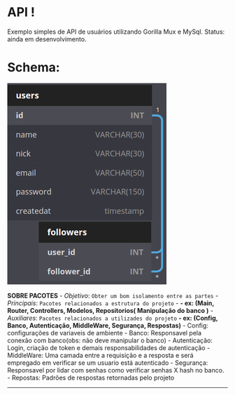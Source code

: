# API !

Exemplo simples de API de usuários utilizando Gorilla Mux e MySql.
Status: ainda em desenvolvimento.

# Schema:


![Alt text](api/doc/schema.png?raw=true "Title")

**SOBRE PACOTES**
    - *Objetivo*: 
    ``Obter um bom isolamento entre as partes``
    - *Principais*:
    ``Pacotes relacionados a estrutura do projeto`` 
        - **- ex: (Main, Router, Controllers, Modelos, Repositorios( Manipulação do banco )**
    - *Auxiliares*:
``Pacotes relacionados a utilizades do projeto`` 
    **- ex: (Config, Banco, Autenticação, MiddleWare, Segurança, Respostas)**
        - Config: configurações de variaveis de ambiente
        - Banco: Responsavel pela conexão com banco(obs: não deve manipular o banco)
        - Autenticação: Login, criação de token e demais responsabilidades de autenticação
        - MiddleWare: Uma camada entre a requisição e a resposta e será empregado em verificar se um usuario está autenticado
        - Segurança: Responsavel por lidar com senhas como verificar senhas X hash no banco.
        - Repostas: Padrões de respostas retornadas pelo projeto

------